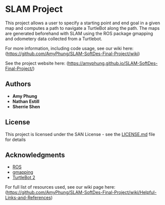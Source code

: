# SLAM Project

This project allows a user to specify a starting point and end goal in a given map and computes a path to navigate a TurtleBot along the path. The maps are generated beforehand with SLAM using the ROS package gmapping and odometery data collected from a Turtlebot.

For more information, including code usage, see our wiki here: (https://github.com/AmyPhung/SLAM-SoftDes-Final-Project/wiki)

See the project website here: (https://amyphung.github.io/SLAM-SoftDes-Final-Project/)

## Authors

* **Amy Phung**
* **Nathan Estill**
* **Sherrie Shen**

## License

This project is licensed under the SAN License - see the [LICENSE.md](LICENSE.md) file for details

## Acknowledgments

* [ROS](http://www.ros.org/)
* [gmapping](http://wiki.ros.org/gmapping)
* [TurtleBot 2](https://www.turtlebot.com/)

For full list of resources used, see our wiki page here: (https://github.com/AmyPhung/SLAM-SoftDes-Final-Project/wiki/Helpful-Links-and-References)
